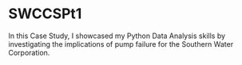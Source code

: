 # SWCCSPt1
In this Case Study, I showcased my Python Data Analysis skills by investigating the implications of pump failure for the Southern Water Corporation.
